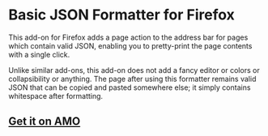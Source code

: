 # Basic JSON Formatter for Firefox

This add-on for Firefox adds a page action to the address bar for pages which contain valid JSON, enabling
you to pretty-print the page contents with a single click.

Unlike similar add-ons, this add-on does not add a fancy editor or colors or collapsibility or anything.
The page after using this formatter remains valid JSON that can be copied and pasted somewhere else; it
simply contains whitespace after formatting.

## [Get it on AMO](https://addons.mozilla.org/en-US/firefox/addon/basic-json-formatter/)
